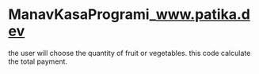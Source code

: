 # ManavKasaProgrami_www.patika.dev
the user will choose the quantity of fruit or vegetables. 
this code calculate the total payment.